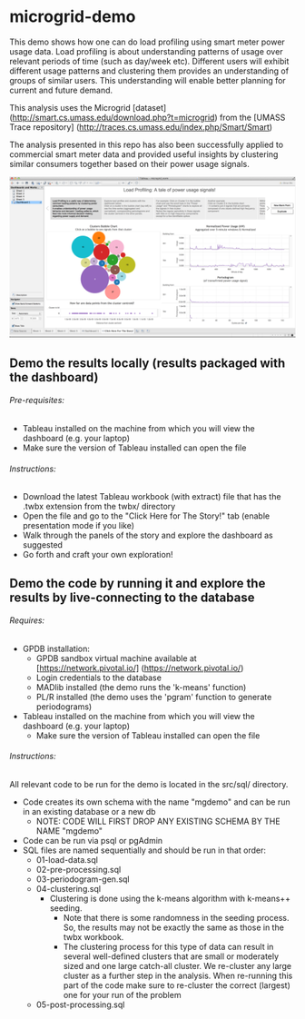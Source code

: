 # microgrid-demo

This demo shows how one can do load profiling using smart meter power usage data. Load profiling is about understanding patterns of usage over relevant periods of time (such as day/week etc). Different users will exhibit different usage patterns and clustering them provides an understanding of groups of similar users. This understanding will enable better planning for current and future demand.

This analysis uses the Microgrid [dataset] (http://smart.cs.umass.edu/download.php?t=microgrid) from the [UMASS Trace repository] (http://traces.cs.umass.edu/index.php/Smart/Smart)

The analysis presented in this repo has also been successfully applied to commercial smart meter data and provided useful insights by clustering similar consumers together based on their power usage signals.

![Load Profiling Dashboard](./docs/screen_shot_for_repo_2.png)

## Demo the results locally (results packaged with the dashboard)
###### Pre-requisites:
* Tableau installed on the machine from which you will view the dashboard (e.g. your laptop)
* Make sure the version of Tableau installed can open the file

###### Instructions:
* Download the latest Tableau workbook (with extract) file that has the .twbx extension from the twbx/ directory
* Open the file and go to the "Click Here for The Story!" tab (enable presentation mode if you like)
* Walk through the panels of the story and explore the dashboard as suggested
* Go forth and craft your own exploration!


## Demo the code by running it and explore the results by live-connecting to the database
###### Requires:
* GPDB installation:
    * GPDB sandbox virtual machine available at [https://network.pivotal.io/] (https://network.pivotal.io/)
    * Login credentials to the database
    * MADlib installed (the demo runs the 'k-means' function)
    * PL/R installed (the demo uses the 'pgram' function to generate periodograms)
* Tableau installed on the machine from which you will view the dashboard (e.g. your laptop)
    * Make sure the version of Tableau installed can open the file

###### Instructions:
All relevant code to be run for the demo is located in the src/sql/ directory.
* Code creates its own schema with the name "mgdemo" and can be run in an existing database or a new db
  * NOTE: CODE WILL FIRST DROP ANY EXISTING SCHEMA BY THE NAME "mgdemo"
* Code can be run via psql or pgAdmin
* SQL files are named sequentially and should be run in that order:
  * 01-load-data.sql
  * 02-pre-processing.sql
  * 03-periodogram-gen.sql
  * 04-clustering.sql
    * Clustering is done using the k-means algorithm with k-means++ seeding.
      * Note that there is some randomness in the seeding process. So, the results may not be exactly the same as those in the twbx workbook.
      * The clustering process for this type of data can result in several well-defined clusters that are small or moderately sized and one large catch-all cluster. We re-cluster any large cluster as a further step in the analysis. When re-running this part of the code make sure to re-cluster the correct (largest) one for your run of the problem
  * 05-post-processing.sql
